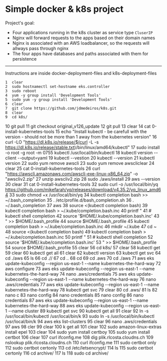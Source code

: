 # Simple docker & k8s project

Project's goal:

- Four applications running in the k8s cluster as service type `CluserIP` 
- Nginx will forward requests to the apps based on their domain names
- Nginx is associated with an AWS loadbalancer, so the requests will allways pass through nginx
- The four apps have databases and paths associated with them for persistence


---

Instructions are inside docker-deployment-files and k8s-deployment-files



    1  clear
    2  sudo hostnamectl set-hostname eks.controller
    3  sudo reboot
    4  yum -y group install 'Development Tools'
    5  sudo yum -y group install 'Development Tools'
    6  clear
    7  git clone https://github.com/jdmedeiros/k8s.git
    8  clear
    9  cd k8s/
   10  git pull
   11  git checkout original_v126_update 
   12  git pull
   13  clear
   14  cat 0-install-kubernetes-tools 
   15  echo "Install kubectl - be carefull with the version - should not be more than 1 away from the kubernetes version"
   16  curl -LO "https://dl.k8s.io/release/$(curl -L -s https://dl.k8s.io/release/stable.txt)/bin/linux/amd64/kubectl"
   17  sudo install -o root -g root -m 0755 kubectl /usr/local/bin/kubectl
   18  kubectl version --client --output=yaml
   19  kubectl --vestion
   20  kubectl --version
   21  kubectl version
   22  sudo yum remove awscli
   23  sudo yum remove awscliclear
   24  clear
   25  cat 0-install-kubernetes-tools 
   26  curl "https://awscli.amazonaws.com/awscli-exe-linux-x86_64.zip" -o "awscliv2.zip"
   27  unzip awscliv2.zip
   28  sudo ./aws/install
   29  aws --version
   30  clear
   31  cat 0-install-kubernetes-tools 
   32  sudo curl -o /usr/local/bin/yq https://github.com/mikefarah/yq/releases/download/v4.35.2/yq_linux_amd64
   33  sudo chmod +x /usr/local/bin/yq
   34  kubectl completion bash >>  ~/.bash_completion
   35  . /etc/profile.d/bash_completion.sh
   36  . ~/.bash_completion
   37  aws
   38    source <(kubectl completion bash)
   39  kubectl completion bash > ~/.kube/completion.bash.inc
   40    printf "
   41    # kubectl shell completion
   42    source '$HOME/.kube/completion.bash.inc'
   43    " >> $HOME/.bash_profile
   44    source $HOME/.bash_profile
   45    kubectl completion bash > ~/.kube/completion.bash.inc
   46  mkdir ~/.kube
   47  cd ~
   48    source <(kubectl completion bash)
   49    kubectl completion bash > ~/.kube/completion.bash.inc
   50    printf "
   51    # kubectl shell completion
   52    source '$HOME/.kube/completion.bash.inc'
   53    " >> $HOME/.bash_profile
   54    source $HOME/.bash_profile
   55  clear
   56  cd k8s/
   57  clear
   58  kubectl get 
   59  clear
   60  kubectl get all
   61  clear
   62  kubectl version
   63  kubectl get svc
   64  cd ./aws
   65  ls
   66  cd .//
   67  cd ..
   68  cd
   69  cd .aws
   70  cd ./aws
   71  aws eks update-kubeconfig --region us-east-1 --name kubernetes-the-hard-way
   72  aws configure
   73  aws eks update-kubeconfig --region us-east-1 --name kubernetes-the-hard-way
   74  nano .aws/credentials 
   75  aws eks update-kubeconfig --region us-east-1 --name kubernetes-the-hard-way
   76  nano .aws/credentials 
   77  aws eks update-kubeconfig --region us-east-1 --name kubernetes-the-hard-way
   78  kubectl get svc
   79  clear
   80  cd .aws/
   81  ls
   82  nano c
   83  nano config 
   84  nano credentials 
   85  nano config 
   86  nano credentials 
   87  aws eks update-kubeconfig --region us-east-1 --name kubernetes-the-hard-way
   88  aws eks update-kubeconfig --region us-east-1 --name cluster
   89  kubectl get svc
   90  kubectl get all
   91  clear
   92  ln -s /usr/local/bin/kubectl /usr/local/bin/k
   93  sudo ln -s /usr/local/bin/kubectl /usr/local/bin/k
   94  aws eks list-clusters
   95  clear
   96  nano .aws/credentials 
   97  aws 
   98  cler
   99  clear
  100  k get all
  101  clear
  102  sudo amazon-linux-extras install epel
  103  clear
  104  sudo yum install certboy
  105  sudo yum install certbot
  106  clear
  107  curl ifconfig.me
  108  dig plik.rlcosta.cloudns.ch
  109  nslookup plik.rlcosta.cloudns.ch
  110  curl ifconfig.me
  111  sudo certbot only
  112  sudo certbot certonly
  113  cd /etc/letsencrypt/
  114  ls
  115  sudo certbot certonly
  116  cd archive/
  117  ls
  118  sudo cd archive/
